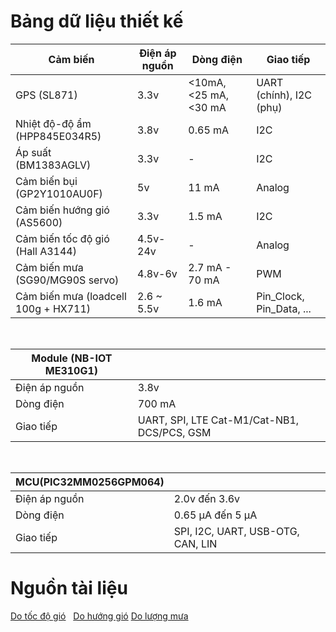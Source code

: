 # Bảng dữ liệu thiết kế

| Cảm biến                           | Điện áp nguồn | Dòng điện              | Giao tiếp                           |
|------------------------------------|---------------|------------------------|------------------------------------|
| GPS (SL871)                        | 3.3v          | <10mA, <25 mA, <30 mA | UART (chính), I2C (phụ)           |
| Nhiệt độ-độ ẩm (HPP845E034R5)     | 3.8v          | 0.65 mA                | I2C                                |
| Áp suất (BM1383AGLV)              | 3.3v          | -                      | I2C                                |
| Cảm biến bụi (GP2Y1010AU0F)       | 5v            | 11 mA                  | Analog                             |
| Cảm biến hướng gió (AS5600)       | 3.3v          | 1.5 mA                 | I2C                                |
| Cảm biến tốc độ gió (Hall A3144)  | 4.5v-24v      | -                      | Analog                             |
| Cảm biến mưa (SG90/MG90S servo)   | 4.8v-6v       | 2.7 mA - 70 mA         | PWM                                |
| Cảm biến mưa (loadcell 100g + HX711) | 2.6 ~ 5.5v   | 1.6 mA                 | Pin_Clock, Pin_Data, ...           |

&nbsp;

| Module (NB-IOT ME310G1)            |               | 
|------------------------------------|---------------|
| Điện áp nguồn                      | 3.8v          |
| Dòng điện                          | 700 mA        |
| Giao tiếp                          | UART, SPI, LTE Cat-M1/Cat-NB1, DCS/PCS, GSM |

&nbsp;

| MCU(PIC32MM0256GPM064)             |               | 
|------------------------------------|---------------|
| Điện áp nguồn                      | 2.0v đến 3.6v |
| Dòng điện                          | 0.65 μA đến 5 μA  |
| Giao tiếp                          | SPI, I2C, UART, USB-OTG, CAN, LIN  |

# Nguồn tài liệu
[Do tốc độ gió](https://hackaday.io/project/191652-long-range-weather-station-65/log/220690-weather-station-anemometer)
&nbsp;
[Do hướng gió](https://hackaday.io/project/191652-long-range-weather-station-65/log/220476-the-wind-direction-sensor)
&#xA;
[Do lượng mưa](https://hackaday.io/project/191652-long-range-weather-station-65/log/220475-the-rain-gauge)